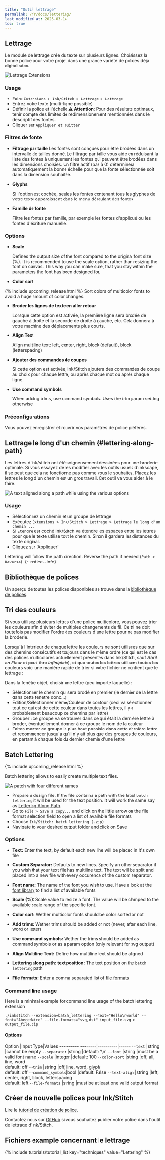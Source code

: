 ```yaml
---
title: "Outil lettrage"
permalink: /fr/docs/lettering/
last_modified_at: 2025-03-14
toc: true
---
```

## Lettrage

Le module de lettrage crée du texte sur plusieurs lignes. Choisissez la bonne police pour votre projet dans une grande variété de polices déjà digitalisées.

![Lettrage Extensions](/assets/images/docs/fr/lettering.png)

### Usage

* Faire `Extensions > Ink/Stitch > Lettrage > Lettrage`
* Entrez votre texte (multi-ligne possible)
* Définir la police et l'échelle
    **⚠ Attention**: Pour des résultats optimaux, tenir compte des limites de redimensionement mentionnées dans le descriptif des fontes.
* Cliquer sur `Appliquer et Quitter`

### Filtres de fonte

* **Filtrage par taille**
  Les fontes sont conçues pour être  brodées dans  un intervalle de tailles donné.
  Le filtrage par taille vous aide en réduisant la liste des fontes à uniquement les fontes qui peuvent être brodées dans les dimensions choisies.
  Un filtre actif (pas à 0) déterminera  automatiquement la bonne échelle pour que la fonte sélectionnée soit dans la dimension souhaitée.

* **Glyphs**

  Si l'option est cochée, seules les fontes contenant tous les glyphes de votre texte apparaissent dans le menu déroulant des fontes

* **Famille de fonte**

  Filtre les fontes par famille, par exemple les fontes d'appliqué ou les fontes d'écriture manuelle.

### Options

* **Scale**

  Defines the output size of the font compared to the original font size (%).
  It is recommended to use the scale option, rather than resizing the font on canvas.
  This way you can make sure, that you stay within the parameters the font has been designed for.

* **Color sort**

 {% include upcoming_release.html %}
  Sort colors of multicolor fonts to avoid a huge amount of color changes.

* **Broder les lignes de texte en aller retour**

  Lorsque cette option est activée, la première ligne sera brodée de gauche à droite et la seconde de droite à gauche, etc.
  Cela donnera à votre machine des déplacements plus courts.

* **Align Text**

  Align multiline text: left, center, right, block (default), block (letterspacing)

* **Ajouter des commandes de coupes**

  Si cette option est activée, Ink/Stitch ajoutera des commandes de coupe  au choix pour chaque lettre, ou après chaque mot ou après chaque ligne.

* **Use command symbols**

  When adding trims, use command symbols. Uses the trim param setting otherwise.

### Préconfigurations

Vous pouvez enregistrer et rouvrir vos paramètres de police préférés.

## Lettrage le long d'un chemin  {#lettering-along-path}

Les lettres d'ink/stitch ont été soigneusement dessinées pour une broderie optimale. Si vous essayez de les modifier avec les outils usuels d'inkscape, il se peut que cela ne fonctionne pas comme vous le souhaitez. Placez les lettres le long  d'un chemin est un gros travail. Cet outil va vous aider à le faire.

![A text aligned along a path while using the various options](/assets/images/docs/text_along_path_alignment.png)

### Usage

* Sélectionnez un chemin et un groupe de lettrage 
* Exécutez `Extensions > Ink/Stitch > Lettrage > Lettrage le long d'un chemin ...`
* Si `Etendre` est coché Ink/Stitch va étendre les espaces entre les lettres pour que le texte utilise tout le chemin. Sinon il gardera les distances du texte original. 
* Cliquez sur 'Appliquer'

Lettering will follow the path direction. Reverse the path if needed (`Path > Reverse`).
{: .notice--info}

## Bibliothèque de polices

Un aperçu de toutes les polices disponibles se trouve dans la [bibliothèque de polices](/fr/fonts/font-library/).

## Tri des couleurs
Si vous utilisez plusieurs lettres d'une police multicolore, vous pouvez trier les couleurs afin d'éviter de multiples changements de fil. Ce tri ne doit toutefois pas modifier l'ordre des couleurs d'une lettre pour ne pas modifier la broderie. 

Lorsqu'à l'intérieur de chaque lettre les couleurs ne sont utilisées que sur des chemins consécutifs et toujours dans le même ordre (ce qui est le cas des polices multicolores actuellement présentes dans Ink/Stitch, sauf *Abril en Fleur* et peut-être *Infinipicto*), et que toutes les lettres utilisent toutes les couleurs  voici une manière rapide de trier si votre fichier ne contient que le lettrage :

Dans la fenêtre objet, choisir une lettre (peu importe laquelle) :
* Sélectionner le chemin qui sera brodé en premier (le dernier de la lettre dans cette fenêtre donc...)
* Edition/Sélectionner même/Couleur de contour (ceci va sélectionner tout ce qui est de cette couleur dans toutes les lettres, il y a probablement beaucoup de chemins par lettre)
* Grouper : ce groupe va se trouver dans ce qui était la dernière lettre à broder, éventuellement donner à ce groupe le nom de la couleur
* Faites monter ce groupe le plus haut possible dans cette dernière lettre
et recommencer jusqu'a qu'il n'y ait plus que des groupes de couleurs, en partant à chaque fois du dernier chemin d'une lettre

## Batch Lettering

{% include upcoming_release.html %}

Batch lettering allows to easily create multiple text files.

![A patch with four different names](/assets/images/docs/batch-lettering.png)

* Prepare a design file.
  If the file contains a path with the label `batch lettering` it will be used for the text position.
  It will work the same say as [Lettering Along Path](/docs/lettering/#lettering-along-path).
* Go to `File > Save a copy...` and click on the little arrow on the file format selection field to open a list of available file formats.
* Choose `Ink/Stitch: batch lettering (.zip)`
* Navigate to your desired output folder and click on Save

### Options

* **Text:** Enter the text, by default each new line will be placed in it's own file
* **Custom Separator:** Defaults to new lines. Specify an other separator if you wish that your text file has multiline text.
  The text will be split and placed into a new file with every occurence of the custom separator.

* **Font name:** The name of the font you wish to use. Have a look at the [font library](/fonts/font-library/) to find a list of available fonts
* **Scale (%):** Scale value to resize a font. The value will be clamped to the available scale range of the specific font.
* **Color sort:** Wether multicolor fonts should be color sorted or not
* **Add trims:** Wether trims should be added or not (never, after each line, word or letter)
* **Use command symbols:** Wether the trims should be added as command symbols or as a param option (only relevant for svg output)
* **Align Multiline Text:** Define how multiline text should be aligned
* **Lettering along path: text position:** The text position on the `batch lettering` path
* **File formats:** Enter a comma separated list of [file formats](/docs/file-formats/#writing)

### Command line usage

Here is a minimal example for command line usage of the batch lettering extension

```
./inkstitch --extension=batch_lettering --text="Hello\nworld" --font="Abecedaire" --file-formats="svg,dst" input_file.svg > output_file.zip
```

#### Options

Option             |Input Type|Values
---------- --------|----------|------
`--text`           |string    |cannot be empty
`--separator`      |string    |default: '\n'
`--font`           |string    |must be a valid font name
`--scale`          |integer   |default: 100
`--color-sort`     |string    |off, all, line, word<br>default: off
`--trim`           |string    |off, line, word, glyph<br>default: off 
`--command_symbols`|bool      |default: False
`--text-align`     |string    |left, center, right, block, letterspacing<br>default: left
`--file-formats`   |string    |must be at least one valid output format

## Créer de nouvelle polices pour Ink/Stitch
Lire le [tutoriel de création de police](/fr/tutorials/font-creation/).

Contactez nous  sur  [GitHub](https://github.com/inkstitch/inkstitch/issues) si vous souhaitez publier votre police dans l'outil de lettrage d'Ink/Stitch.

## Fichiers example concernant  le lettrage

{% include tutorials/tutorial_list key="techniques" value="Lettering" %}
